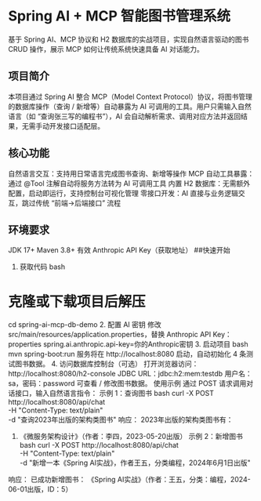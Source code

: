 # Spring AI + MCP 智能图书管理系统
基于 Spring AI、MCP 协议和 H2 数据库的实战项目，实现自然语言驱动的图书 CRUD 操作，展示 MCP 如何让传统系统快速具备 AI 对话能力。
## 项目简介
本项目通过 Spring AI 整合 MCP（Model Context Protocol）协议，将图书管理的数据库操作（查询 / 新增等）自动暴露为 AI 可调用的工具。用户只需输入自然语言（如 “查询张三写的编程书”），AI 会自动解析需求、调用对应方法并返回结果，无需手动开发接口适配层。
## 核心功能
自然语言交互：支持用日常语言完成图书查询、新增等操作
MCP 自动工具暴露：通过 @Tool 注解自动将服务方法转为 AI 可调用工具
内置 H2 数据库：无需额外配置，启动即运行，支持控制台可视化管理
零接口开发：AI 直接与业务逻辑交互，跳过传统 “前端→后端接口” 流程
## 环境要求
JDK 17+
Maven 3.8+
有效 Anthropic API Key（获取地址）
##快速开始
1. 获取代码
bash
# 克隆或下载项目后解压
cd spring-ai-mcp-db-demo
2. 配置 AI 密钥
修改 src/main/resources/application.properties，替换 Anthropic API Key：
properties
spring.ai.anthropic.api-key=你的Anthropic密钥
3. 启动项目
bash
mvn spring-boot:run
服务将在 http://localhost:8080 启动，自动初始化 4 条测试图书数据。
4. 访问数据库控制台（可选）
打开浏览器访问：http://localhost:8080/h2-console
JDBC URL：jdbc:h2:mem:testdb
用户名：sa，密码：password
可查看 / 修改图书数据。
使用示例
通过 POST 请求调用对话接口，输入自然语言指令：
示例 1：查询图书
bash
curl -X POST http://localhost:8080/api/chat \
  -H "Content-Type: text/plain" \
  -d "查询2023年出版的架构类图书"
响应：
2023年出版的架构类图书有：
1. 《微服务架构设计》（作者：李四，2023-05-20出版）
示例 2：新增图书
bash
curl -X POST http://localhost:8080/api/chat \
  -H "Content-Type: text/plain" \
  -d "新增一本《Spring AI实战》，作者王五，分类编程，2024年6月1日出版"

响应：
已成功新增图书：
《Spring AI实战》（作者：王五，分类：编程，2024-06-01出版，ID：5）
